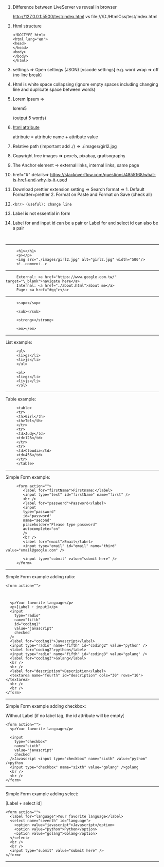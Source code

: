 1.  Difference between LiveServer vs reveal in browser

    http://127.0.0.1:5500/test/index.html vs file:///D:/HtmlCss/test/index.html

2.  Html structure

        <!DOCTYPE html>
        <html lang="en">
        <head>
        </head>
        <body>
        </body>
        </html>

3.  settings => Open settings (JSON) [vscode settings]
    e.g. word wrap => off (no line break)

4.  Html is white space collapsing (ignore empty spaces including changing line and duplicate space between words)

5.  Lorem Ipsum => <p>lorem5</p>(output 5 words)

6.  [html attribute](https://www.google.com/url?sa=i&url=http%3A%2F%2Fweb.simmons.edu%2F~grabiner%2Fcomm244%2Fweekone%2Fhtml-attributes.html&psig=AOvVaw1cVpqlXBIP-l1Q--csWulS&ust=1676772471656000&source=images&cd=vfe&ved=2ahUKEwjD3c2t_p39AhXUkFYBHVEmAOwQjRx6BAgAEAo)

    attribute = attribute name + attribute value

7.  Relative path (important add ./) => ./images/girl2.jpg
8.  Copyright free images => pexels, pixabay, gratisography
9.  The Anchor element => external links, internal links, same page

10. href="#" details=> https://stackoverflow.com/questions/4855168/what-is-href-and-why-is-it-used
11. Download prettier extension
    setting => Search format => 1. Default Formatter=prettier 2. Format on Paste and Format on Save (check all)
12.     <br/> (useful): change line
13. Label is not essential in form
14. Label for and input id can be a pair or Label for and select id can also be a pair

<br/>

<hr/>

         <h1></h1>
         <p></p>
         <img src="./images/girl2.jpg" alt="girl2.jpg" width="500"/>
         <!--comment-->

<hr/>

         External: <a href="https://www.google.com.tw/" target="\_blank">navigate here</a>
         Internal: <a href="./about.html">about me</a>
         Page: <a href="#qq"></a>

<hr/>

         <sup></sup>

         <sub></sub>

         <strong></strong>

         <em></em>

<hr/>
List example:

         <ul>
         <li>gz</li>
         <li>js</li>
         </ul>

         <ol>
         <li>gz</li>
         <li>js</li>
         </ol>

<hr/>
Table example:
        
         <table>
         <tr>
         <th>Girl</th>
         <th>Tel</th>
         </tr>
         <tr>
         <td>Judy</td>
         <td>123</td>
         </tr>
         <tr>
         <td>Cloudia</td>
         <td>456</td>
         </tr>
         </table>

<hr/>
Simple Form example:

         <form action="">
            <label for="firstName">Firstname:</label>
            <input type="text" id="firstName" name="first" />
            <br />
            <label for="password">Password</label>
            <input
            type="password"
            id="password"
            name="second"
            placeholder="Please type password"
            autocomplete="on"
            />
            <br />
            <label for="email">Email</label>
            <input type="email" id="email" name="third" value="email@google.com" />

            <input type="submit" value="submit here" />
         </form>

<hr/>
Simple Form example adding ratio:

    <form action="">



      <p>Your favorite language</p>
      <p>[Label + input]</p>
      <input
        type="radio"
        name="fifth"
        id="coding1"
        value="javascript"
        checked
      />
      <label for="coding1">Javascript</label>
      <input type="radio" name="fifth" id="coding2" value="python" />
      <label for="coding2">python</label>
      <input type="radio" name="fifth" id="coding3" value="golang" />
      <label for="coding3">Golang</label>
      <br />
      <br />
      <label for="description">Description</label>
      <textarea name="fourth" id="description" cols="30" rows="10"></textarea>
      <br />
      <br />
    </form>

<hr/>

Simple Form example adding checkbox:

<p>Without Label [if no label tag, the id attribute will be empty]</p>

    <form action="">
      <p>Your favorite language</p>

      <input
        type="checkbox"
        name="sixth"
        value="javascript"
        checked
      />Javascript <input type="checkbox" name="sixth" value="python" />python
      <input type="checkbox" name="sixth" value="golang" />golang
      <br />
      <br />
    </form>

<hr/>

Simple Form example adding select:

<p>[Label + select id]</p>

    <form action="">
      <label for="language">Your favorite language</label>
      <select name="seventh" id="language">
        <option value="javascript">Javascript</option>
        <option value="python">Python</option>
        <option value="golang">Golang</option>
      </select>
      <br />
      <br />
      <input type="submit" value="submit here" />
    </form>

<hr/>
